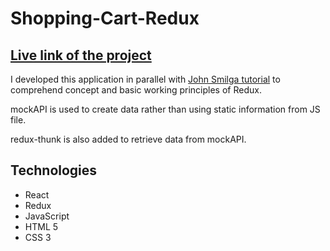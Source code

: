 # Shopping-Cart-Redux

## [Live link of the project](https://nostalgic-euler-b2f808.netlify.app)

I developed this application in parallel with [John Smilga tutorial](https://www.youtube.com/watch?v=731Ur2HGRBY&t=6133s&ab_channel=CodingAddict) to comprehend concept and basic working principles of Redux.

mockAPI is used to create data rather than using static information from JS file.

redux-thunk is also added to retrieve data from mockAPI.

## Technologies
* React
* Redux
* JavaScript
* HTML 5
* CSS 3
